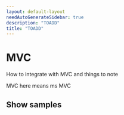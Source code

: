```yaml
---
layout: default-layout
needAutoGenerateSidebar: true
description: "TOADD"
title: "TOADD"
---
```


# MVC

How to integrate with MVC and things to note

MVC here means ms MVC

## Show samples
